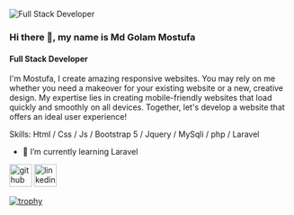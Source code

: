 ![Full Stack Developer](https://media.licdn.com/dms/image/v2/D5616AQH0v3Rhc6wa9w/profile-displaybackgroundimage-shrink_350_1400/B56Zf7K902HoAY-/0/1752265646726?e=1761177600&v=beta&t=LnfrwMwlk07XaIYDjsct4Iunn1Zco8NPahnrfJjOiyQ)
### Hi there 👋, my name is Md Golam Mostufa
#### Full Stack Developer
I'm Mostufa,
I create amazing responsive websites. You may rely on me whether you need a makeover for your existing website or a new, creative design. My expertise lies in creating mobile-friendly websites that load quickly and smoothly on all devices. Together, let's develop a website that offers an ideal user experience! 

Skills: Html / Css / Js / Bootstrap 5 / Jquery / MySqli / php / Laravel

- 🌱 I’m currently learning Laravel 


[<img src='https://cdn.jsdelivr.net/npm/simple-icons@3.0.1/icons/github.svg' alt='github' height='40'>](https://github.com/sr-mostufa)  [<img src='https://cdn.jsdelivr.net/npm/simple-icons@3.0.1/icons/linkedin.svg' alt='linkedin' height='40'>](https://www.linkedin.com/in/akash-sra/)  

[![trophy](https://github-profile-trophy.vercel.app/?username=sr-mostufa)](https://github.com/ryo-ma/github-profile-trophy)



